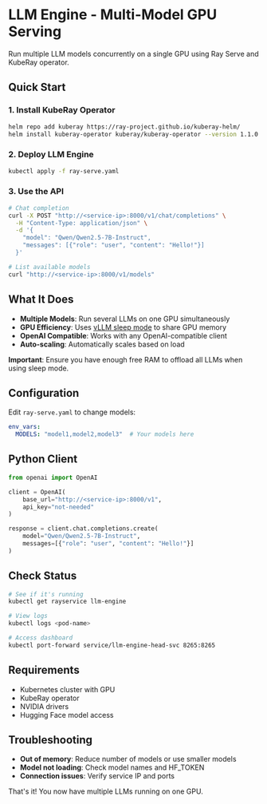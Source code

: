 # LLM Engine - Multi-Model GPU Serving

Run multiple LLM models concurrently on a single GPU using Ray Serve and KubeRay operator.

## Quick Start

### 1. Install KubeRay Operator

```bash
helm repo add kuberay https://ray-project.github.io/kuberay-helm/
helm install kuberay-operator kuberay/kuberay-operator --version 1.1.0
```

### 2. Deploy LLM Engine

```bash
kubectl apply -f ray-serve.yaml
```

### 3. Use the API

```bash
# Chat completion
curl -X POST "http://<service-ip>:8000/v1/chat/completions" \
  -H "Content-Type: application/json" \
  -d '{
    "model": "Qwen/Qwen2.5-7B-Instruct",
    "messages": [{"role": "user", "content": "Hello!"}]
  }'

# List available models
curl "http://<service-ip>:8000/v1/models"
```

## What It Does

- **Multiple Models**: Run several LLMs on one GPU simultaneously
- **GPU Efficiency**: Uses [vLLM sleep mode](https://docs.vllm.ai/en/latest/models/sleep_mode.html) to share GPU memory
- **OpenAI Compatible**: Works with any OpenAI-compatible client
- **Auto-scaling**: Automatically scales based on load

**Important**: Ensure you have enough free RAM to offload all LLMs when using sleep mode.

## Configuration

Edit `ray-serve.yaml` to change models:

```yaml
env_vars:
  MODELS: "model1,model2,model3"  # Your models here
```

## Python Client

```python
from openai import OpenAI

client = OpenAI(
    base_url="http://<service-ip>:8000/v1",
    api_key="not-needed"
)

response = client.chat.completions.create(
    model="Qwen/Qwen2.5-7B-Instruct",
    messages=[{"role": "user", "content": "Hello!"}]
)
```

## Check Status

```bash
# See if it's running
kubectl get rayservice llm-engine

# View logs
kubectl logs <pod-name>

# Access dashboard
kubectl port-forward service/llm-engine-head-svc 8265:8265
```

## Requirements

- Kubernetes cluster with GPU
- KubeRay operator
- NVIDIA drivers
- Hugging Face model access

## Troubleshooting

- **Out of memory**: Reduce number of models or use smaller models
- **Model not loading**: Check model names and HF_TOKEN
- **Connection issues**: Verify service IP and ports

That's it! You now have multiple LLMs running on one GPU.